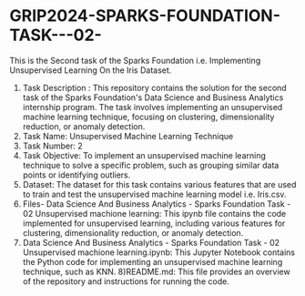 # GRIP2024-SPARKS-FOUNDATION-TASK---02-
This is the Second task of the Sparks Foundation i.e. Implementing Unsupervised Learning On the Iris Dataset.
</br>
1) Task Description : This repository contains the solution for the second task of the Sparks Foundation's Data Science and Business Analytics internship program. The task involves implementing an unsupervised machine learning technique, focusing on clustering, dimensionality reduction, or anomaly detection.
2) Task Name: Unsupervised Machine Learning Technique
3) Task Number: 2
4) Task Objective: To implement an unsupervised machine learning technique to solve a specific problem, such as grouping similar data points or identifying outliers.
5) Dataset: The dataset for this task contains various features that are used to train and test the unsupervised machine learning model i.e. Iris.csv.
6) Files- Data Science And Business Analytics - Sparks Foundation Task - 02 Unsupervised machione learning: This ipynb file contains the code implemented for unsupervised learning, including various features for clustering, dimensionality reduction, or anomaly detection.
7) Data Science And Business Analytics - Sparks Foundation Task - 02 Unsupervised machione learning.ipynb: This Jupyter Notebook contains the Python code for implementing an unsupervised machine learning technique, such as KNN.
8)README.md: This file provides an overview of the repository and instructions for running the code.
